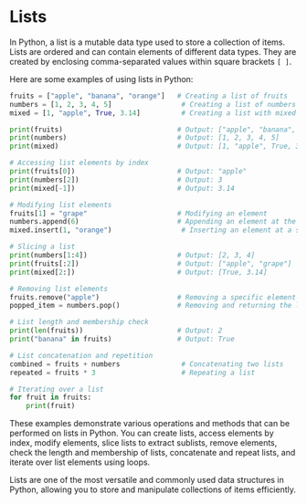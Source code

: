 # Lists
In Python, a list is a mutable data type used to store a collection of items. Lists are ordered and can contain elements of different data types. They are created by enclosing comma-separated values within square brackets `[ ]`.

Here are some examples of using lists in Python:

```python
fruits = ["apple", "banana", "orange"]   # Creating a list of fruits
numbers = [1, 2, 3, 4, 5]                 # Creating a list of numbers
mixed = [1, "apple", True, 3.14]          # Creating a list with mixed data types

print(fruits)                            # Output: ["apple", "banana", "orange"]
print(numbers)                           # Output: [1, 2, 3, 4, 5]
print(mixed)                             # Output: [1, "apple", True, 3.14]

# Accessing list elements by index
print(fruits[0])                         # Output: "apple"
print(numbers[2])                        # Output: 3
print(mixed[-1])                         # Output: 3.14

# Modifying list elements
fruits[1] = "grape"                      # Modifying an element
numbers.append(6)                        # Appending an element at the end
mixed.insert(1, "orange")                 # Inserting an element at a specific index

# Slicing a list
print(numbers[1:4])                      # Output: [2, 3, 4]
print(fruits[:2])                        # Output: ["apple", "grape"]
print(mixed[2:])                         # Output: [True, 3.14]

# Removing list elements
fruits.remove("apple")                   # Removing a specific element
popped_item = numbers.pop()              # Removing and returning the last element

# List length and membership check
print(len(fruits))                       # Output: 2
print("banana" in fruits)                # Output: True

# List concatenation and repetition
combined = fruits + numbers               # Concatenating two lists
repeated = fruits * 3                     # Repeating a list

# Iterating over a list
for fruit in fruits:
    print(fruit)

```

These examples demonstrate various operations and methods that can be performed on lists in Python. You can create lists, access elements by index, modify elements, slice lists to extract sublists, remove elements, check the length and membership of lists, concatenate and repeat lists, and iterate over list elements using loops.

Lists are one of the most versatile and commonly used data structures in Python, allowing you to store and manipulate collections of items efficiently.